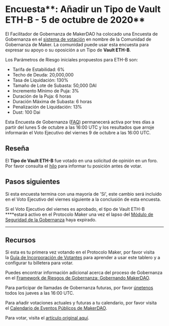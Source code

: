 # Encuesta**: Añadir un Tipo de Vault ETH-B - 5 de octubre de 2020**

El Facilitador de Gobernanza de MakerDAO ha colocado una Encuesta de Gobernanza en el [sistema de votación](https://vote.makerdao.com/polling) en nombre de la Comunidad de Gobernanza de Maker. La comunidad puede usar esta encuesta para expresar su apoyo o su oposición a un Tipo de **Vault ETH-B**.

Los Parámetros de Riesgo iniciales propuestos para ETH-B son:

- Tarifa de Estabilidad: 6%
- Techo de Deuda: 20,000,000
- Tasa de Liquidación: 130%
- Tamaño de Lote de Subasta: 50,000 DAI
- Incremento Mínimo de Puja: 3%
- Duración de la Puja: 6 horas
- Duración Máxima de Subasta: 6 horas
- Penalización de Liquidación: 13%
- Dust: 100 Dai

Esta Encuesta de Gobernanza ([FAQ](https://community-development.makerdao.com/governance/governance)) permanecerá activa por tres días a partir del lunes 5 de octubre a las 16:00 UTC y los resultados que arroje informarán el Voto Ejecutivo del viernes 9 de octubre a las 16:00 UTC.

## **Reseña**

El **Tipo de Vault ETH-B** fue votado en una solicitud de opinión en un foro. Por favor consulta el [hilo](https://forum.makerdao.com/t/signal-request-add-eth-b-vault-collateral-type-september-2020/4435) para informar tu posición antes de votar.

## Pasos siguientes

Si esta encuesta termina con una mayoría de 'Sí', este cambio será incluido en el Voto Ejecutivo del viernes siguiente a la conclusión de esta encuesta.

Si el Voto Ejecutivo del viernes es aprobado, el tipo de Vault ETH-B \*\*\*\*estará activo en el Protocolo Maker una vez el lapso del [Módulo de Seguridad de la Gobernanza](https://forum.makerdao.com/tag/govsec-module) haya expirado.

---

## **Recursos**

Si esta es tu primera vez votando en el Protocolo Maker, por favor visita la [Guía de Incorporación de Votantes](https://community-development.makerdao.com/onboarding/voter-onboarding) para aprender a usar este tablero y a configurar tu billetera para votar.

Puedes encontrar información adicional acerca del proceso de Gobernanza en el [Framework de Riesgos de Gobernanza: Gobernando MakerDAO](https://community-development.makerdao.com/governance/governance-risk-framework).

Para participar de llamadas de Gobernanza futuras, por favor [únetenos](https://community-development.makerdao.com/governance/governance-and-risk-meetings) todos los jueves a las 16:00 UTC.

Para añadir votaciones actuales y futuras a tu calendario, por favor visita el [Calendario de Eventos Públicos de MakerDAO](https://calendar.google.com/calendar/embed?src=makerdao.com_3efhm2ghipksegl009ktniomdk%40group.calendar.google.com&ctz=America%2FLos_Angeles).

Para votar, visita el [artículo original aquí](https://github.com/makerdao/community/blob/8e9059f654fa683eefd993a78c8b644475c3e41c/governance/polls/Add%20an%20ETH-B%20Vault%20Type%20-%20October%205%2C%202020.md).
